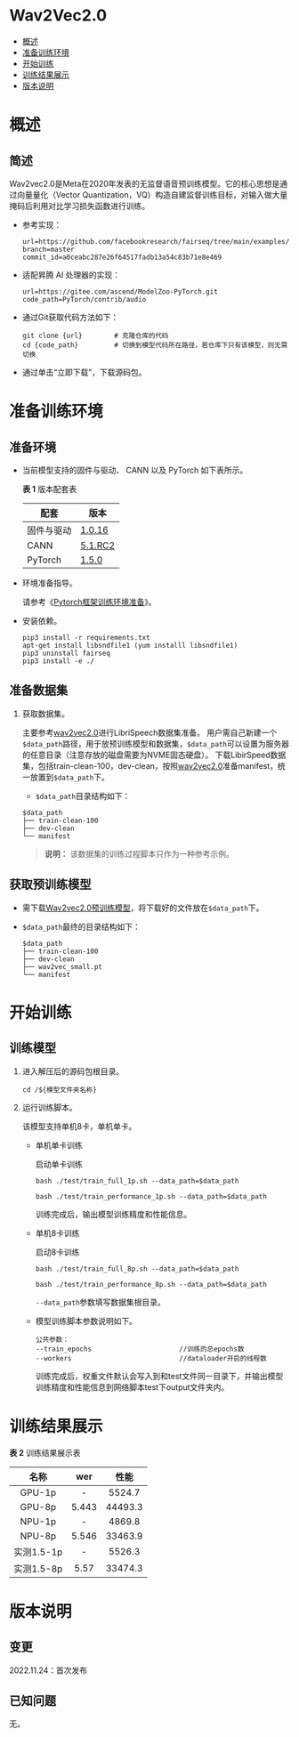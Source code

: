 # Wav2Vec2.0

-   [概述](概述.md)
-   [准备训练环境](准备训练环境.md)
-   [开始训练](开始训练.md)
-   [训练结果展示](训练结果展示.md)
-   [版本说明](版本说明.md)

# 概述

## 简述

Wav2vec2.0是Meta在2020年发表的无监督语音预训练模型。它的核心思想是通过向量量化（Vector Quantization，VQ）构造自建监督训练目标，对输入做大量掩码后利用对比学习损失函数进行训练。

- 参考实现：
  
  ```
  url=https://github.com/facebookresearch/fairseq/tree/main/examples/wav2vec
  branch=master
  commit_id=a0ceabc287e26f64517fadb13a54c83b71e8e469
  ```
- 适配昇腾 AI 处理器的实现：

    ```
    url=https://gitee.com/ascend/ModelZoo-PyTorch.git
    code_path=PyTorch/contrib/audio
    ```

- 通过Git获取代码方法如下：
  
    ```
    git clone {url}        # 克隆仓库的代码   
    cd {code_path}         # 切换到模型代码所在路径，若仓库下只有该模型，则无需切换
    ```
    
- 通过单击“立即下载”，下载源码包。

# 准备训练环境

## 准备环境

- 当前模型支持的固件与驱动、 CANN 以及 PyTorch 如下表所示。

  **表 1**  版本配套表

  | 配套       | 版本                                                         |
  | ---------- | ------------------------------------------------------------ |
  | 固件与驱动 | [1.0.16](https://www.hiascend.com/hardware/firmware-drivers?tag=commercial) |
  | CANN       | [5.1.RC2](https://www.hiascend.com/software/cann/commercial?version=5.1.RC2) |
  | PyTorch    | [1.5.0](https://gitee.com/ascend/pytorch/tree/v1.5.0/) |

- 环境准备指导。

  请参考《[Pytorch框架训练环境准备](https://www.hiascend.com/document/detail/zh/ModelZoo/pytorchframework/ptes)》。
  
- 安装依赖。

  ```
  pip3 install -r requirements.txt
  apt-get install libsndfile1 (yum installl libsndfile1)
  pip3 uninstall fairseq
  pip3 install -e ./
  ```
  


## 准备数据集

1. 获取数据集。

   主要参考[wav2vec2.0](https://github.com/facebookresearch/fairseq/tree/main/examples/wav2vec)进行LibriSpeech数据集准备。
   用户需自己新建一个`$data_path`路径，用于放预训练模型和数据集，`$data_path`可以设置为服务器的任意目录（注意存放的磁盘需要为NVME固态硬盘）。
   下载LibirSpeed数据集，包括train-clean-100，dev-clean，按照[wav2vec2.0](https://github.com/facebookresearch/fairseq/tree/main/examples/wav2vec)准备manifest，统一放置到`$data_path`下。
   - `$data_path`目录结构如下：
    ```
    $data_path
    ├── train-clean-100
    ├── dev-clean
    └── manifest

    ```

   > **说明：** 
   >该数据集的训练过程脚本只作为一种参考示例。

## 获取预训练模型

- 需下载[Wav2vec2.0预训练模型](https://dl.fbaipublicfiles.com/fairseq/wav2vec/wav2vec_small.pt)，将下载好的文件放在`$data_path`下。

- `$data_path`最终的目录结构如下：
    ```
    $data_path
    ├── train-clean-100
    ├── dev-clean
    ├── wav2vec_small.pt
    └── manifest

    ```

# 开始训练

## 训练模型

1. 进入解压后的源码包根目录。

   ```
   cd /${模型文件夹名称} 
   ```

2. 运行训练脚本。

   该模型支持单机8卡，单机单卡。

   - 单机单卡训练

     启动单卡训练

     ```
     bash ./test/train_full_1p.sh --data_path=$data_path
     ```
     ```
     bash ./test/train_performance_1p.sh --data_path=$data_path
     ```
    
     训练完成后，输出模型训练精度和性能信息。

   - 单机8卡训练

     启动8卡训练

     ```
     bash ./test/train_full_8p.sh --data_path=$data_path
     ```
     ```
     bash ./test/train_performance_8p.sh --data_path=$data_path
     ```
     `--data_path`参数填写数据集根目录。

   - 模型训练脚本参数说明如下。

      ```
      公共参数：
      --train_epochs                      //训练的总epochs数
      --workers                           //dataloader开启的线程数
      ```
    
     训练完成后，权重文件默认会写入到和test文件同一目录下，并输出模型训练精度和性能信息到网络脚本test下output文件夹内。


# 训练结果展示

**表 2**  训练结果展示表

|  名称  | wer  | 性能 |
| :----: | :---: | :--: |
| GPU-1p |   -   | 5524.7  |
| GPU-8p | 5.443  | 44493.3 |
| NPU-1p |   -   | 4869.8  |
| NPU-8p | 5.546 | 33463.9 |
| 实测1.5-1p |   -   | 5526.3  |
| 实测1.5-8p | 5.57 | 33474.3 |


# 版本说明

## 变更

2022.11.24：首次发布

## 已知问题


无。